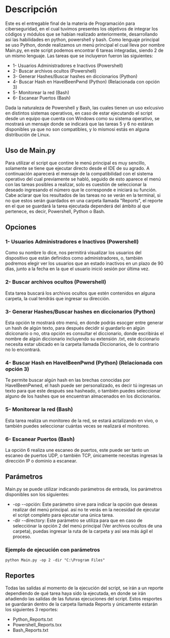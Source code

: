 # Descripción
Este es el entregable final de la materia de Programación para ciberseguridad, en el cual tuvimos presentes los objetivos de integrar los códigos y módulos que se habían realizado anteriormente, desarrollando así las habilidades en python, powershell y bash.
Como lenguaje principal se uso Python, donde realizamos un menú principal el cual lleva por nombre Main.py, en este script podemos encontrar 6 tareas integradas, siendo 2 de un mismo lenguaje.
Las tareas que se incluyeron fueron las siguientes:
- 1- Usuarios Administradores e Inactivos (Powershell)
- 2- Buscar archivos ocultos (Powershell)
- 3- Generar Hashes/Buscar hashes en diccionarios (Python)
- 4- Buscar Hash en HaveIBeenPwnd (Python) (Relacionada con opción 3)
- 5- Monitorear la red (Bash)
- 6- Escanear Puertos (Bash)

Dada la naturaleza de Powershell y Bash, las cuales tienen un uso exlcusivo en distintos sistemas operativos, en caso de estar ejecutando el script desde un equipo que cuenta con Windows como su sistema operativo, se mostrará un mensaje donde se indicará que las tareas 5 y 6 no estáran disponibles ya que no son compatibles, y lo mismosi estás en alguna distribución de Linux.

## Uso de Main.py
Para utilizar el script que contine le menú principal es muy sencillo, solamente se tiene que ejecutar directo desde el IDE de su agrado.
A continuación aparecerá el mensaje de la compatibilidad con el sistema operativo del cual previamente se habló, seguido de esto aparece el menú con las tareas posibles a realizar, solo es cuestión de seleccionar la deseado ingresando el número que le corresponde e iniciará su función. Cabe aclarar que los resultados de las tareas no se verán en la terminal, si no que estos serán guardados en una carpeta llamada "Reports", el reporte en el que se guardará la tarea ejecutada dependerá del ámbito al que pertenece, es decir, Powershell, Python o Bash.
## Opciones
### **1- Usuarios Administradores e Inactivos (Powershell)**
Como su nombre lo dice, nos permitirá visualizar los usuarios del dispositivo que están definidos como administradores, o, también podremos elegir ver los usuarios que an estado inactivos en un plazo de 90 días, junto a la fecha en la que el usuario inició sesión por última vez.
###  **2- Buscar archivos ocultos (Powershell)**
Esta tarea buscará los archivos ocultos que estén contenidos en alguna carpeta, la cual tendrás que ingresar su dirección.
### **3- Generar Hashes/Buscar hashes en diccionarios (Python)**
Esta opción te mostrará otro menú, en donde podrás esocger entre generar un hash de algún texto, para después decidir si guardarlo en algún diciconario o no, otra opción es consultar el diccionario, donde escribirás el nombre de algún diccionario incluyendo su extensión .txt, este dccionario necesita estar ubicado en la carpeta llamada Diccionarios, de lo contrario no lo encontrará.
### **4- Buscar Hash en HaveIBeenPwnd (Python) (Relacionada con opción 3)**
Te permite buscar algún hash en las brechas conocidas por HaveIBeenPwned, el hash puede ser personalizado, es decir tú ingresas un texto para que este después sea hasheado, o también puedes seleccionar alguno de los hashes que se encuentran almacenados en los diccionarios.
### **5- Monitorear la red (Bash)**
Esta tarea realiza un monitoreo de la red, se estará actalizando en vivo, o también puedes seleccionar cuántas veces se realizará el monitoreo.
### **6- Escanear Puertos (Bash)**
La opción 6 realiza une escaneo de puertos, este puede ser tanto un escaneo de puertos UDP, o también TCP, únicamente necesitas ingresas la dirección IP o dominio a escanear.

## Parámetros
Main.py se puede utilizar indicando parámetros de entrada, los parámetros disponibles son los siguientes:
- -op --opción: Este parámetro sirve para indicar la opción que deseas realizar del menú principal. así no te verás en la necesidad de ejecutar el script completo para ejecutar una única tarea.
- -dir --directory: Este parámetro se utiliza para que en caso de selecciónar la opción 2 del menú principal (Ver archivos ocultos de una carpeta), puedas ingresar la ruta de la carpeta y así sea más ágil el proceso.
### Ejemplo de ejecución con parámetros
```
python Main.py -op 2 -dir "C:\Program Files"
```
## Reportes
Todas las salidas al momento de la ejecución del script, se irán a un reporte dependiendo de qué tarea haya sido la ejecutada, en donde se irán añadiendo las salidas de las futuras ejecuciones del script. Estos resportes se guardarán dentro de la carpeta llamada Reports y únicamente estarán los siguientes 3 reportes:
- Python_Reports.txt
- Powershell_Reports.txx
- Bash_Reports.txt
